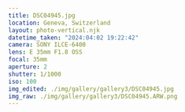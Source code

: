 ```yaml
---
title: DSC04945.jpg
location: Geneva, Switzerland
layout: photo-vertical.njk
datetime_taken: "2024:04:02 19:22:42"
camera: SONY ILCE-6400
lens: E 35mm F1.8 OSS
focal: 35mm
aperture: 2
shutter: 1/1000
iso: 100
img_edited: ./img/gallery/gallery3/DSC04945.jpg
img_raw: ./img/gallery/gallery3/DSC04945.ARW.png
---
```

